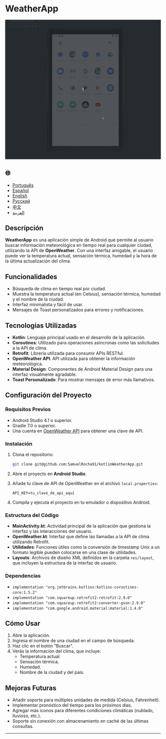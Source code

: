 # WeatherApp

![WeatherApp](./app/src/main/weather.gif)

<h2>🌐</h2>
<ul>
  <li><a href="https://github.com/SamuelRocha91/kotlinWeatherApp/blob/main/README.md" target="_blank">Português</a></li>
  <li><a href="https://github.com/SamuelRocha91/kotlinWeatherApp/blob/main/README_sp.md" target="_blank">Español</a></li>
  <li><a href="https://github.com/SamuelRocha91/kotlinWeatherApp/blob/main/README_en.md" target="_blank">English</a></li>
  <li><a href="https://github.com/SamuelRocha91/kotlinWeatherApp/blob/main/README_ru.md" target="_blank">Русский</a></li>
  <li><a href="https://github.com/SamuelRocha91/kotlinWeatherApp/blob/main/README_ch.md" target="_blank">中文</a></li>
  <li><a href="https://github.com/SamuelRocha91/kotlinWeatherApp/blob/main/README_ar.md" target="_blank">العربية</a></li>
</ul>

## Descripción

**WeatherApp** es una aplicación simple de Android que permite al usuario buscar información meteorológica en tiempo real para cualquier ciudad, utilizando la API de **OpenWeather**. Con una interfaz amigable, el usuario puede ver la temperatura actual, sensación térmica, humedad y la hora de la última actualización del clima.

## Funcionalidades

- Búsqueda de clima en tiempo real por ciudad.
- Muestra la temperatura actual (en Celsius), sensación térmica, humedad y el nombre de la ciudad.
- Interfaz minimalista y fácil de usar.
- Mensajes de Toast personalizados para errores y notificaciones.

## Tecnologías Utilizadas

- **Kotlin**: Lenguaje principal usado en el desarrollo de la aplicación.
- **Coroutines**: Utilizado para operaciones asíncronas como las solicitudes a la API de clima.
- **Retrofit**: Librería utilizada para consumir APIs RESTful.
- **OpenWeather API**: API utilizada para obtener la información meteorológica.
- **Material Design**: Componentes de Android Material Design para una interfaz visualmente agradable.
- **Toast Personalizado**: Para mostrar mensajes de error más llamativos.

## Configuración del Proyecto

### Requisitos Previos

- Android Studio 4.1 o superior.
- Gradle 7.0 o superior.
- Una cuenta en [OpenWeather API](https://openweathermap.org/api) para obtener una clave de API.

### Instalación

1. Clona el repositorio:

   ```bash
   git clone git@github.com:SamuelRocha91/kotlinWeatherApp.git
   ```

2. Abre el proyecto en **Android Studio**.

3. Añade tu clave de API de OpenWeather en el archivo `local.properties`:

   ```
   API_KEY=tu_clave_de_api_aquí
   ```

4. Compila y ejecuta el proyecto en tu emulador o dispositivo Android.

### Estructura del Código

- **MainActivity.kt**: Actividad principal de la aplicación que gestiona la interfaz y las interacciones del usuario.
- **OpenWeather.kt**: Interfaz que define las llamadas a la API de clima utilizando Retrofit.
- **Utilidades**: Funciones útiles como la conversión de timestamp Unix a un formato legible pueden colocarse en una clase de utilidades.
- **Layouts**: Archivos de diseño XML definidos en la carpeta `res/layout`, que incluyen la estructura de la interfaz de usuario.

### Dependencias

- `implementation "org.jetbrains.kotlinx:kotlinx-coroutines-core:1.5.2"`
- `implementation "com.squareup.retrofit2:retrofit:2.9.0"`
- `implementation "com.squareup.retrofit2:converter-gson:2.9.0"`
- `implementation "com.google.android.material:material:1.4.0"`

## Cómo Usar

1. Abre la aplicación.
2. Ingresa el nombre de una ciudad en el campo de búsqueda.
3. Haz clic en el botón "Buscar".
4. Verás la información del clima, que incluye:
    - Temperatura actual.
    - Sensación térmica.
    - Humedad.
    - Nombre de la ciudad y del país.

## Mejoras Futuras

- Añadir soporte para múltiples unidades de medida (Celsius, Fahrenheit).
- Implementar pronóstico del tiempo para los próximos días.
- Agregar más iconos para diferentes condiciones climáticas (nublado, lluvioso, etc.).
- Soporte sin conexión con almacenamiento en caché de las últimas consultas.

---
